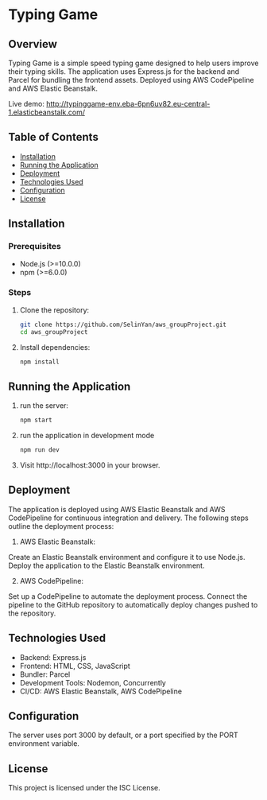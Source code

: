 # Typing Game

## Overview

Typing Game is a simple speed typing game designed to help users improve their typing skills. The application uses Express.js for the backend and Parcel for bundling the frontend assets. Deployed using AWS CodePipeline and AWS Elastic Beanstalk.

Live demo:
http://typinggame-env.eba-6pn6uv82.eu-central-1.elasticbeanstalk.com/

## Table of Contents

- [Installation](#installation)
- [Running the Application](#running-the-application)
- [Deployment](#deployment)
- [Technologies Used](#technologies-used)
- [Configuration](#configuration)
- [License](#license)

## Installation

### Prerequisites

- Node.js (>=10.0.0)
- npm (>=6.0.0)

### Steps

1. Clone the repository:

   ```sh
   git clone https://github.com/SelinYan/aws_groupProject.git
   cd aws_groupProject
   ```

2. Install dependencies:
   ```sh
   npm install
   ```

## Running the Application

1. run the server:

   ```sh
   npm start
   ```

2. run the application in development mode

   ```sh
   npm run dev
   ```

3. Visit http://localhost:3000 in your browser.

## Deployment

The application is deployed using AWS Elastic Beanstalk and AWS CodePipeline for continuous integration and delivery. The following steps outline the deployment process:

1. AWS Elastic Beanstalk:

Create an Elastic Beanstalk environment and configure it to use Node.js.
Deploy the application to the Elastic Beanstalk environment.

2. AWS CodePipeline:

Set up a CodePipeline to automate the deployment process.
Connect the pipeline to the GitHub repository to automatically deploy changes pushed to the repository.

## Technologies Used

- Backend: Express.js
- Frontend: HTML, CSS, JavaScript
- Bundler: Parcel
- Development Tools: Nodemon, Concurrently
- CI/CD: AWS Elastic Beanstalk, AWS CodePipeline

## Configuration

The server uses port 3000 by default, or a port specified by the PORT environment variable.

## License

This project is licensed under the ISC License.
